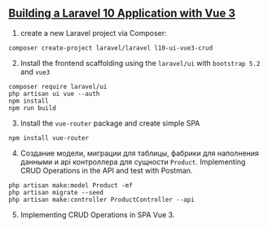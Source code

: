 ## [Building a Laravel 10 Application with Vue 3](https://laraveltuts.com/building-a-laravel-10-application-with-vue-3-complete-guide-to-crud-operations/)

1.  create a new Laravel project via Composer:
```
composer create-project laravel/laravel l10-ui-vue3-crud
```
2.  Install the frontend scaffolding using the `laravel/ui` with `bootstrap 5.2` and `vue3`
```
composer require laravel/ui
php artisan ui vue --auth
npm install
npm run build
```
3. Install the `vue-router` package and create simple SPA
```
npm install vue-router
```
4.  Создание модели, миграции для таблицы, фабрики для наполнения данными и api контроллера для сущности `Product`. Implementing CRUD Operations in the API and test with Postman.
```
php artisan make:model Product -mf
php artisan migrate --seed
php artisan make:controller ProductController --api
```
5.  Implementing CRUD Operations in SPA Vue 3.

